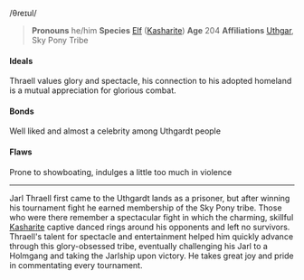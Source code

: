 /θɾeɪul/

> **Pronouns** he/him
> **Species** [Elf](../../Species/Homonids/Elves.md) ([Kasharite](../../Locations/Kashar/index.md))
> **Age** 204
> **Affiliations** [Uthgar](../../Cosmology/Daemons/Apotheotes/Uthgar.md), Sky Pony Tribe

#### Ideals
Thraell values glory and spectacle, his connection to his adopted homeland is a mutual appreciation for glorious combat.

#### Bonds
Well liked and almost a celebrity among Uthgardt people

#### Flaws
Prone to showboating, indulges a little too much in violence

---

Jarl Thraell first came to the Uthgardt lands as a prisoner, but after winning his tournament fight he earned membership of the Sky Pony tribe. Those who were there remember a spectacular fight in which the charming, skillful [Kasharite](../../Locations/Kashar/index.md) captive danced rings around his opponents and left no survivors. Thraell's talent for spectacle and entertainment helped him quickly advance through this glory-obsessed tribe, eventually challenging his Jarl to a Holmgang and taking the Jarlship upon victory. He takes great joy and pride in commentating every tournament.